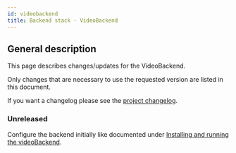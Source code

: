 ```yaml
---
id: videobackend
title: Backend stack - VideoBackend
---
```


## General description

This page describes changes/updates for the VideoBackend.

Only changes that are necessary to use the requested version are listed in this document.

If you want a changelog please see the [project changelog](https://github.com/CaritasDeutschland/caritas-onlineBeratung-videoBackend/blob/master/CHANGELOG.md).

### Unreleased

Configure the backend initially like documented under [Installing and running the videoBackend](../backend/videobackend.md).